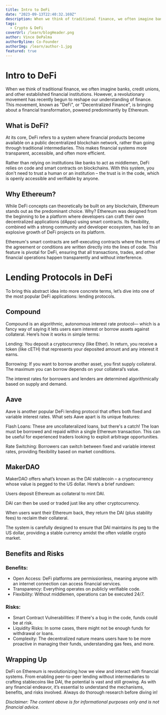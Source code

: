 ```yaml
---
title: Intro to DeFi
date: "2023-09-13T22:40:32.169Z"
description: When we think of traditional finance, we often imagine banks, credit unions, and other established financial institutions. However, a revolutionary movement has recently begun to reshape our understanding of finance. This movement, known as "DeFi", or "Decentralized Finance", is bringing about a financial transformation, powered predominantly by Ethereum.
tags:
  - Crypto & DeFi
coverUrl: /learn/blogHeader.png
author: Vince DePalma
authorByline: Co-Founder
authorImg: /learn/author-1.jpg
featured: true
---
```


# Intro to DeFi

When we think of traditional finance, we often imagine banks, credit unions, and other established financial institutions. However, a revolutionary movement has recently begun to reshape our understanding of finance. This movement, known as "DeFi", or "Decentralized Finance", is bringing about a financial transformation, powered predominantly by Ethereum.

## What is DeFi?

At its core, DeFi refers to a system where financial products become available on a public decentralized blockchain network, rather than going through traditional intermediaries. This makes financial systems more transparent, accessible, and often more efficient.

Rather than relying on institutions like banks to act as middlemen, DeFi relies on code and smart contracts on blockchains. With this system, you don't need to trust a human or an institution – the trust is in the code, which is openly accessible and verifiable by anyone.

## Why Ethereum?

While DeFi concepts can theoretically be built on any blockchain, Ethereum stands out as the predominant choice. Why? Ethereum was designed from the beginning to be a platform where developers can craft their own decentralized applications (dApps) using smart contracts. Its flexibility, combined with a strong community and developer ecosystem, has led to an explosive growth of DeFi projects on its platform.

Ethereum's smart contracts are self-executing contracts where the terms of the agreement or conditions are written directly into the lines of code. This feature is pivotal for DeFi, ensuring that all transactions, trades, and other financial operations happen transparently and without interference.

# Lending Protocols in DeFi

To bring this abstract idea into more concrete terms, let’s dive into one of the most popular DeFi applications: lending protocols.

## Compound

Compound is an algorithmic, autonomous interest rate protocol— which is a fancy way of saying it lets users earn interest or borrow assets against collateral. Here’s how it works in simple terms:

Lending: You deposit a cryptocurrency (like Ether). In return, you receive a token (like cETH) that represents your deposited amount and any interest it earns.

Borrowing: If you want to borrow another asset, you first supply collateral. The maximum you can borrow depends on your collateral’s value.

The interest rates for borrowers and lenders are determined algorithmically based on supply and demand.

## Aave

Aave is another popular DeFi lending protocol that offers both fixed and variable interest rates. What sets Aave apart is its unique features:

Flash Loans: These are uncollateralized loans, but there's a catch! The loan must be borrowed and repaid within a single Ethereum transaction. This can be useful for experienced traders looking to exploit arbitrage opportunities.

Rate Switching: Borrowers can switch between fixed and variable interest rates, providing flexibility based on market conditions.

## MakerDAO

MakerDAO offers what’s known as the DAI stablecoin – a cryptocurrency whose value is pegged to the US dollar. Here’s a brief rundown:

Users deposit Ethereum as collateral to mint DAI.

DAI can then be used or traded just like any other cryptocurrency.

When users want their Ethereum back, they return the DAI (plus stability fees) to reclaim their collateral.

The system is carefully designed to ensure that DAI maintains its peg to the US dollar, providing a stable currency amidst the often volatile crypto market.

## Benefits and Risks

### Benefits:

- Open Access: DeFi platforms are permissionless, meaning anyone with an internet connection can access financial services.
- Transparency: Everything operates on publicly verifiable code.
- Flexibility: Without middlemen, operations can be executed 24/7.

### Risks:

- Smart Contract Vulnerabilities: If there's a bug in the code, funds could be at risk.
- Liquidity Risks: In some cases, there might not be enough funds for withdrawal or loans.
- Complexity: The decentralized nature means users have to be more proactive in managing their funds, understanding gas fees, and more.

## Wrapping Up

DeFi on Ethereum is revolutionizing how we view and interact with financial systems. From enabling peer-to-peer lending without intermediaries to crafting stablecoins like DAI, the potential is vast and still growing. As with any financial endeavor, it’s essential to understand the mechanisms, benefits, and risks involved. Always do thorough research before diving in!

_Disclaimer: The content above is for informational purposes only and is not financial advice._

